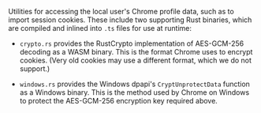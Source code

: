Utilities for accessing the local user's Chrome profile data, such as to import
session cookies. These include two supporting Rust binaries, which are compiled
and inlined into `.ts` files for use at runtime:

- `crypto.rs` provides the RustCrypto implementation of AES-GCM-256 decoding as
  a WASM binary. This is the format Chrome uses to encrypt cookies. (Very old
  cookies may use a different format, which we do not support.)

- `windows.rs` provides the Windows dpapi's `CryptUnprotectData` function as a
  Windows binary. This is the method used by Chrome on Windows to protect the
  AES-GCM-256 encryption key required above.
